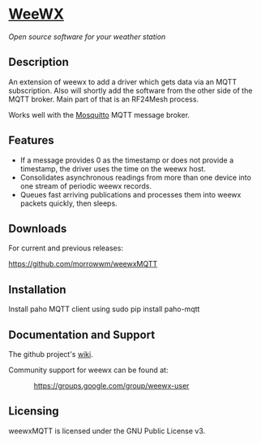 <h1>
  <a href='http://www.weewx.com'>WeeWX</a>
</h1>
<p><i>Open source software for your weather station</i></p>

<h2>Description</h2>
<p>An extension of weewx to add a driver which gets data via an MQTT subscription. Also will shortly add the software from the other side of the MQTT broker. Main part of that is an RF24Mesh process.
</p>

<p>Works well with the <a href='https://mosquitto.org/'>Mosquitto</a> MQTT message broker.</p>
<h2>Features</h2>
<ul>
  <li>If a message provides 0 as the timestamp or does not provide a timestamp, the driver uses the time on the weewx host.</li>
  <li>Consolidates asynchronous readings from more than one device into one stream of periodic weewx records.</li>
  <li>Queues fast arriving publications and processes them into weewx packets quickly, then sleeps.</li>
</ul>

<h2>Downloads</h2>

<p>
For current and previous releases:
</p>
<p>
<a href='https://github.com/morrowwm/weewxMQTT'>https://github.com/morrowwm/weewxMQTT</a>
</p>

<h2>Installation</h2>
<p>
Install paho MQTT client using
    sudo pip install paho-mqtt
</p>
<h2>Documentation and Support</h2>

<p>
The github project's <a href='https://github.com/morrowwm/weewxMQTT/wiki'>wiki</a>.

<p>
  Community support for weewx can be found at:
<p style='padding-left: 50px;'>
  <a href="https://groups.google.com/group/weewx-user">https://groups.google.com/group/weewx-user</a>
</p>

<h2>Licensing</h2>

<p>weewxMQTT is licensed under the GNU Public License v3.</p>
